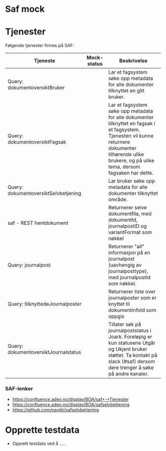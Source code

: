 Saf mock
========

# Tjenester
Følgende tjenester finnes på SAF:

| Tjeneste                             |Mock-status| Beskrivelse                                                                                                                                                                                                 |
|--------------------------------------|-----------|-------------------------------------------------------------------------------------------------------------------------------------------------------------------------------------------------------------|
| Query: dokumentoversiktBruker        |     | Lar et fagsystem søke opp metadata for alle dokumenter tilknyttet en gitt bruker.                                                                                                                           |
| Query: dokumentoversiktFagsak        |     | Lar et fagsystem søke opp metadata for alle dokumenter tilknyttet en fagsak i et fagsystem. Tjenesten vil kunne returnere dokumenter tilhørende ulike brukere, og på ulike tema, dersom fagsaken har dette. |
| Query: dokumentoversiktSelvbetjening | | Lar bruker søke opp metadata for alle dokumenter tilknyttet område.                                                                                                                                         |      
| saf - REST hentdokument	             |     | Returnerer selve dokumentfila, med dokumentId, journalpostID og variantFormat som nøkkel                                                                                                                    |
| Query: journalpost	                  |     | Returnerer "all" informasjon på en journalpost (uavhengig av journalposttype), med journalpostId som nøkkel.                                                                                                |
| Query: tilknyttedeJournalposter      |     | Returnerer liste over journalposter som er knyttet til dokumentinfoId som oppgis                                                                                                                            |
| Query: dokumentoversiktJournalstatus |     | Tillater søk på journalpoststatus i Joark. Foreløpig er kun statusene Utgår og Ukjent bruker støttet. Ta kontakt på slack (#saf) dersom dere trenger å søke på andre kanaler.                               |                                                                                  |

### SAF-lenker
* https://confluence.adeo.no/display/BOA/saf+-+Tjenester
* https://confluence.adeo.no/display/BOA/safselvbetjening
* https://github.com/navikt/safselvbetjening


# Opprette testdata 
* Opprett testdata ved å ..... 

